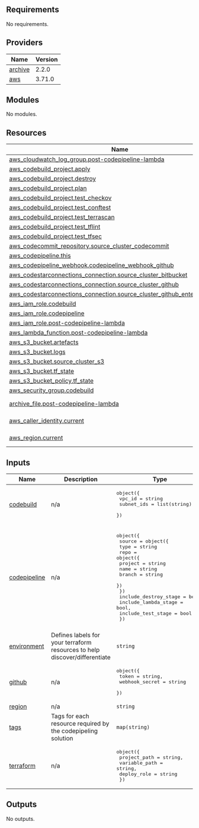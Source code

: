 ## Requirements

No requirements.

## Providers

| Name | Version |
|------|---------|
| <a name="provider_archive"></a> [archive](#provider\_archive) | 2.2.0 |
| <a name="provider_aws"></a> [aws](#provider\_aws) | 3.71.0 |

## Modules

No modules.

## Resources

| Name | Type |
|------|------|
| [aws_cloudwatch_log_group.post-codepipeline-lambda](https://registry.terraform.io/providers/hashicorp/aws/latest/docs/resources/cloudwatch_log_group) | resource |
| [aws_codebuild_project.apply](https://registry.terraform.io/providers/hashicorp/aws/latest/docs/resources/codebuild_project) | resource |
| [aws_codebuild_project.destroy](https://registry.terraform.io/providers/hashicorp/aws/latest/docs/resources/codebuild_project) | resource |
| [aws_codebuild_project.plan](https://registry.terraform.io/providers/hashicorp/aws/latest/docs/resources/codebuild_project) | resource |
| [aws_codebuild_project.test_checkov](https://registry.terraform.io/providers/hashicorp/aws/latest/docs/resources/codebuild_project) | resource |
| [aws_codebuild_project.test_conftest](https://registry.terraform.io/providers/hashicorp/aws/latest/docs/resources/codebuild_project) | resource |
| [aws_codebuild_project.test_terrascan](https://registry.terraform.io/providers/hashicorp/aws/latest/docs/resources/codebuild_project) | resource |
| [aws_codebuild_project.test_tflint](https://registry.terraform.io/providers/hashicorp/aws/latest/docs/resources/codebuild_project) | resource |
| [aws_codebuild_project.test_tfsec](https://registry.terraform.io/providers/hashicorp/aws/latest/docs/resources/codebuild_project) | resource |
| [aws_codecommit_repository.source_cluster_codecommit](https://registry.terraform.io/providers/hashicorp/aws/latest/docs/resources/codecommit_repository) | resource |
| [aws_codepipeline.this](https://registry.terraform.io/providers/hashicorp/aws/latest/docs/resources/codepipeline) | resource |
| [aws_codepipeline_webhook.codepipeline_webhook_github](https://registry.terraform.io/providers/hashicorp/aws/latest/docs/resources/codepipeline_webhook) | resource |
| [aws_codestarconnections_connection.source_cluster_bitbucket](https://registry.terraform.io/providers/hashicorp/aws/latest/docs/resources/codestarconnections_connection) | resource |
| [aws_codestarconnections_connection.source_cluster_github](https://registry.terraform.io/providers/hashicorp/aws/latest/docs/resources/codestarconnections_connection) | resource |
| [aws_codestarconnections_connection.source_cluster_github_enterprise_server](https://registry.terraform.io/providers/hashicorp/aws/latest/docs/resources/codestarconnections_connection) | resource |
| [aws_iam_role.codebuild](https://registry.terraform.io/providers/hashicorp/aws/latest/docs/resources/iam_role) | resource |
| [aws_iam_role.codepipeline](https://registry.terraform.io/providers/hashicorp/aws/latest/docs/resources/iam_role) | resource |
| [aws_iam_role.post-codepipeline-lambda](https://registry.terraform.io/providers/hashicorp/aws/latest/docs/resources/iam_role) | resource |
| [aws_lambda_function.post-codepipeline-lambda](https://registry.terraform.io/providers/hashicorp/aws/latest/docs/resources/lambda_function) | resource |
| [aws_s3_bucket.artefacts](https://registry.terraform.io/providers/hashicorp/aws/latest/docs/resources/s3_bucket) | resource |
| [aws_s3_bucket.logs](https://registry.terraform.io/providers/hashicorp/aws/latest/docs/resources/s3_bucket) | resource |
| [aws_s3_bucket.source_cluster_s3](https://registry.terraform.io/providers/hashicorp/aws/latest/docs/resources/s3_bucket) | resource |
| [aws_s3_bucket.tf_state](https://registry.terraform.io/providers/hashicorp/aws/latest/docs/resources/s3_bucket) | resource |
| [aws_s3_bucket_policy.tf_state](https://registry.terraform.io/providers/hashicorp/aws/latest/docs/resources/s3_bucket_policy) | resource |
| [aws_security_group.codebuild](https://registry.terraform.io/providers/hashicorp/aws/latest/docs/resources/security_group) | resource |
| [archive_file.post-codepipeline-lambda](https://registry.terraform.io/providers/hashicorp/archive/latest/docs/data-sources/file) | data source |
| [aws_caller_identity.current](https://registry.terraform.io/providers/hashicorp/aws/latest/docs/data-sources/caller_identity) | data source |
| [aws_region.current](https://registry.terraform.io/providers/hashicorp/aws/latest/docs/data-sources/region) | data source |

## Inputs

| Name | Description | Type | Default | Required |
|------|-------------|------|---------|:--------:|
| <a name="input_codebuild"></a> [codebuild](#input\_codebuild) | n/a | <pre>object({<br>    vpc_id     = string<br>    subnet_ids = list(string)<br>  })</pre> | n/a | yes |
| <a name="input_codepipeline"></a> [codepipeline](#input\_codepipeline) | n/a | <pre>object({<br>    source = object({<br>      type = string<br>      repo = object({<br>        project = string<br>        name    = string<br>        branch  = string<br>      })<br>    })<br>    include_destroy_stage = bool,<br>    include_lambda_stage  = bool,<br>    include_test_stage    = bool<br>  })</pre> | <pre>{<br>  "include_destroy_stage": false,<br>  "include_lambda_stage": true,<br>  "include_test_stage": true,<br>  "source": {<br>    "repo": {<br>      "branch": "master",<br>      "name": "aws-eks-accelerator-for-terraform",<br>      "project": "aws-samples"<br>    },<br>    "type": "GitHub"<br>  }<br>}</pre> | no |
| <a name="input_environment"></a> [environment](#input\_environment) | Defines labels for your terraform resources to help discover/differentiate | `string` | n/a | yes |
| <a name="input_github"></a> [github](#input\_github) | n/a | <pre>object({<br>    token          = string,<br>    webhook_secret = string<br>  })</pre> | <pre>{<br>  "token": "changeme",<br>  "webhook_secret": "changeme"<br>}</pre> | no |
| <a name="input_region"></a> [region](#input\_region) | n/a | `string` | n/a | yes |
| <a name="input_tags"></a> [tags](#input\_tags) | Tags for each resource required by the codepipeling solution | `map(string)` | `{}` | no |
| <a name="input_terraform"></a> [terraform](#input\_terraform) | n/a | <pre>object({<br>    project_path  = string,<br>    variable_path = string,<br>    deploy_role = string<br>  })</pre> | n/a | yes |

## Outputs

No outputs.
